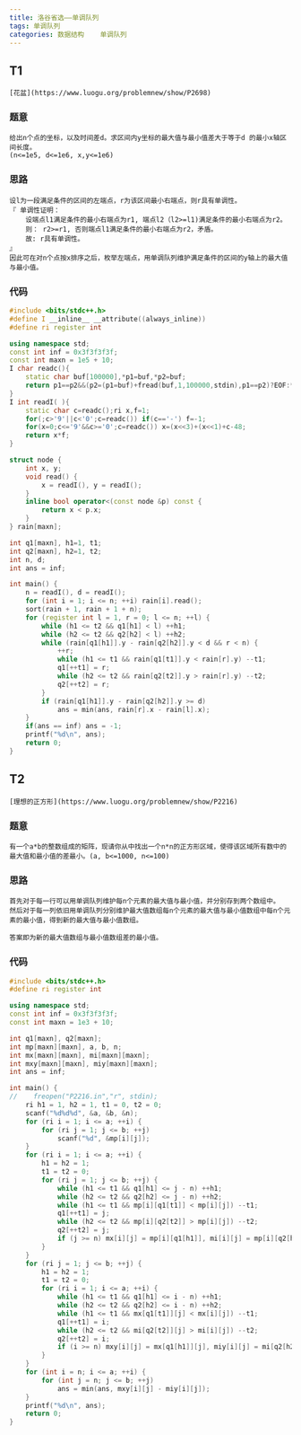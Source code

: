 ```yaml
---
title: 洛谷省选——单调队列
tags: 单调队列
categories: 数据结构    单调队列
---
```


## T1
    [花盆](https://www.luogu.org/problemnew/show/P2698)
###  题意
    给出n个点的坐标，以及时间差d。求区间内y坐标的最大值与最小值差大于等于d 的最小x轴区间长度。
    (n<=1e5, d<=1e6, x,y<=1e6)
### 思路
    设l为一段满足条件的区间的左端点，r为该区间最小右端点，则r具有单调性。
    『 单调性证明：
        设端点l1满足条件的最小右端点为r1, 端点l2（l2>=l1)满足条件的最小右端点为r2。
        则： r2>=r1, 否则端点l1满足条件的最小右端点为r2，矛盾。
        故: r具有单调性。                                                   』
    因此可在对n个点按x排序之后，枚举左端点，用单调队列维护满足条件的区间的y轴上的最大值与最小值。

### 代码
```cpp
#include <bits/stdc++.h>
#define I __inline__ __attribute((always_inline))
#define ri register int

using namespace std;
const int inf = 0x3f3f3f3f;
const int maxn = 1e5 + 10;
I char readc(){
    static char buf[100000],*p1=buf,*p2=buf;
    return p1==p2&&(p2=(p1=buf)+fread(buf,1,100000,stdin),p1==p2)?EOF:*p1++;
}
I int readI( ){
    static char c=readc();ri x,f=1;
    for(;c>'9'||c<'0';c=readc()) if(c=='-') f=-1;
    for(x=0;c<='9'&&c>='0';c=readc()) x=(x<<3)+(x<<1)+c-48;
    return x*f;
}

struct node {
    int x, y;
    void read() { 
        x = readI(), y = readI();
    }
    inline bool operator<(const node &p) const {
        return x < p.x;
    }
} rain[maxn];

int q1[maxn], h1=1, t1;
int q2[maxn], h2=1, t2;
int n, d;
int ans = inf;

int main() {
    n = readI(), d = readI();
    for (int i = 1; i <= n; ++i) rain[i].read();
    sort(rain + 1, rain + 1 + n);
    for (register int l = 1, r = 0; l <= n; ++l) {
        while (h1 <= t2 && q1[h1] < l) ++h1;
        while (h2 <= t2 && q2[h2] < l) ++h2;
        while (rain[q1[h1]].y - rain[q2[h2]].y < d && r < n) {
            ++r;
            while (h1 <= t1 && rain[q1[t1]].y < rain[r].y) --t1;
            q1[++t1] = r;
            while (h2 <= t2 && rain[q2[t2]].y > rain[r].y) --t2;
            q2[++t2] = r;
        }
        if (rain[q1[h1]].y - rain[q2[h2]].y >= d)
            ans = min(ans, rain[r].x - rain[l].x);
    }
    if(ans == inf) ans = -1;
    printf("%d\n", ans);
    return 0;
}
```


## T2
    [理想的正方形](https://www.luogu.org/problemnew/show/P2216)
### 题意
    有一个a*b的整数组成的矩阵，现请你从中找出一个n*n的正方形区域，使得该区域所有数中的最大值和最小值的差最小。(a, b<=1000, n<=100)
### 思路
    首先对于每一行可以用单调队列维护每n个元素的最大值与最小值，并分别存到两个数组中。
    然后对于每一列依旧用单调队列分别维护最大值数组每n个元素的最大值与最小值数组中每n个元素的最小值，得到新的最大值与最小值数组。

    答案即为新的最大值数组与最小值数组差的最小值。

### 代码
```cpp
#include <bits/stdc++.h>
#define ri register int

using namespace std;
const int inf = 0x3f3f3f3f;
const int maxn = 1e3 + 10;

int q1[maxn], q2[maxn];
int mp[maxn][maxn], a, b, n;
int mx[maxn][maxn], mi[maxn][maxn];
int mxy[maxn][maxn], miy[maxn][maxn];
int ans = inf;

int main() {
//    freopen("P2216.in","r", stdin);
    ri h1 = 1, h2 = 1, t1 = 0, t2 = 0;
    scanf("%d%d%d", &a, &b, &n);
    for (ri i = 1; i <= a; ++i) {
        for (ri j = 1; j <= b; ++j)
            scanf("%d", &mp[i][j]);
    }
    for (ri i = 1; i <= a; ++i) {
        h1 = h2 = 1;
        t1 = t2 = 0;
        for (ri j = 1; j <= b; ++j) {
            while (h1 <= t1 && q1[h1] <= j - n) ++h1;
            while (h2 <= t2 && q2[h2] <= j - n) ++h2;
            while (h1 <= t1 && mp[i][q1[t1]] < mp[i][j]) --t1;
            q1[++t1] = j;
            while (h2 <= t2 && mp[i][q2[t2]] > mp[i][j]) --t2;
            q2[++t2] = j;
            if (j >= n) mx[i][j] = mp[i][q1[h1]], mi[i][j] = mp[i][q2[h2]];
        }
    }
    for (ri j = 1; j <= b; ++j) {
        h1 = h2 = 1;
        t1 = t2 = 0;
        for (ri i = 1; i <= a; ++i) {
            while (h1 <= t1 && q1[h1] <= i - n) ++h1;
            while (h2 <= t2 && q2[h2] <= i - n) ++h2;
            while (h1 <= t1 && mx[q1[t1]][j] < mx[i][j]) --t1;
            q1[++t1] = i;
            while (h2 <= t2 && mi[q2[t2]][j] > mi[i][j]) --t2;
            q2[++t2] = i;
            if (i >= n) mxy[i][j] = mx[q1[h1]][j], miy[i][j] = mi[q2[h2]][j];
        }
    }
    for (int i = n; i <= a; ++i) {
        for (int j = n; j <= b; ++j)
            ans = min(ans, mxy[i][j] - miy[i][j]);
    }
    printf("%d\n", ans);
    return 0;
}
```